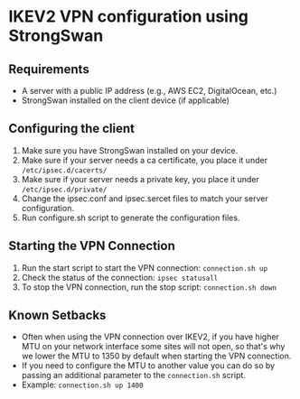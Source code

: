 # IKEV2 VPN configuration using StrongSwan

## Requirements
- A server with a public IP address (e.g., AWS EC2, DigitalOcean, etc.)
- StrongSwan installed on the client device (if applicable)

## Configuring the client
1. Make sure you have StrongSwan installed on your device.
2. Make sure if your server needs a ca certificate, you place it under `/etc/ipsec.d/cacerts/`
3. Make sure if your server needs a private key, you place it under `/etc/ipsec.d/private/`
4. Change the ipsec.conf and ipsec.sercet files to match your server configuration.
5. Run configure.sh script to generate the configuration files.

## Starting the VPN Connection
1. Run the start script to start the VPN connection: `connection.sh up`
2. Check the status of the connection: `ipsec statusall`
3. To stop the VPN connection, run the stop script: `connection.sh down`

## Known Setbacks
- Often when using the VPN connection over IKEV2, if you have higher MTU on your network interface
some sites will not open, so that's why we lower the MTU to 1350 by default when starting the VPN connection.
- If you need to configure the MTU to another value you can do so by passing an additional parameter to the `connection.sh` script.
- Example: `connection.sh up 1400`

